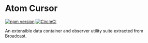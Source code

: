 # Atom Cursor

[![npm version](https://badge.fury.io/js/atom-cursor.svg)](https://badge.fury.io/js/atom-cursor)
[![CircleCI](https://circleci.com/gh/minifast/atom-cursor/tree/master.svg?style=svg)](https://circleci.com/gh/minifast/atom-cursor/tree/master)

An extensible data container and observer utility suite extracted from [Broadcast](https://github.com/minifast/broadcast).
